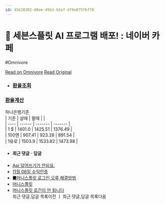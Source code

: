 ```yaml
---
id: 45b28302-d8ee-45b3-b1ef-df0e875fbf78
---
```


# 🔔 세븐스플릿 AI 프로그램 배포! : 네이버 카페
#Omnivore
 
[Read on Omnivore](https://omnivore.app/me/ai-1930406772a)
[Read Original](https://cafe.naver.com/findingfinancialfree/1708)
 
* ### [환율조회](#)  
### [환율계산](#)  
하나은행기준  
| 기준   | 살때     | 팔때      |         |  
| ---- | ------ | ------- | ------- |  
| 1 $  | 1401.0 | 1425.51 | 1376.49 |  
| 100엔 | 907.41 | 923.28  | 891.54  |  
| 1유로  | 1503.9 | 1533.82 | 1473.98 |
* #### 최근 댓글ㆍ답글  
* [ Api 덮어쓰기가 안되요. ](https://cafe.naver.com/ArticleRead.nhn?clubid=30708574&articleid=62508 "답0/댓5")  
* [ 11월 06일 수익인증 ](https://cafe.naver.com/ArticleRead.nhn?clubid=30708574&articleid=62464 "답0/댓8")  
* [ ■머니스플릿 로그인 오류 해결방법 ](https://cafe.naver.com/ArticleRead.nhn?clubid=30708574&articleid=62389 "답0/댓16")  
* [ 머니스플릿 ](https://cafe.naver.com/ArticleRead.nhn?clubid=30708574&articleid=62510 "답0/댓1")  
* [ 머니스플릿 로긴이 안 됩니다 ](https://cafe.naver.com/ArticleRead.nhn?clubid=30708574&articleid=62506 "답0/댓7")  
최근 댓글,답글 목록이전 ㅣ 최근 댓글,답글 목록다음